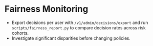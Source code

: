 # Fairness Monitoring

- Export decisions per user with `/v1/admin/decisions/export` and run `scripts/fairness_report.py` to compare decision rates across risk cohorts.
- Investigate significant disparities before changing policies.
